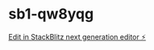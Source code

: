 # sb1-qw8yqg

[Edit in StackBlitz next generation editor ⚡️](https://stackblitz.com/~/github.com/Mostafa12542/sb1-qw8yqg)